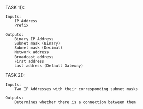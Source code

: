TASK 1():
    
    Inputs:
        IP Address
        Prefix

    Outputs:
        Binary IP Address
        Subnet mask (Binary)
        Subnet mask (Decimal)
        Network address
        Broadcast address
        First address
        Last address (Default Gateway)


TASK 2():
   
    Inputs:
        Two IP Addresses with their corresponding subnet masks

    Outputs:
        Determines whether there is a connection between them
